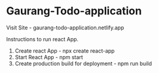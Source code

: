 # Gaurang-Todo-application

Visit Site - gaurang-todo-application.netlify.app

Instructions to run react App.
1. Create react App - npx create react-app
2. Start React App - npm start
3. Create production build for deployment - npm run build
